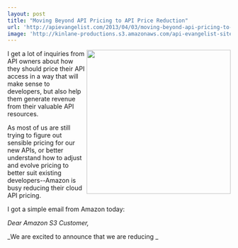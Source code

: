```yaml
---
layout: post
title: "Moving Beyond API Pricing to API Price Reduction"
url: 'http://apievangelist.com/2013/04/03/moving-beyond-api-pricing-to-api-price-reduction/'
image: 'http://kinlane-productions.s3.amazonaws.com/api-evangelist-site/blog/aws-pricing.png'
---
```


<img class="c1" src="https://s3.amazonaws.com/kinlane-productions/amazon/aws-pricing.png" alt="" width="325" align="right" />

I get a lot of inquiries from API owners about how they should price their API access in a way that will make sense to developers, but also help them generate revenue from their valuable API resources.

As most of us are still trying to figure out sensible pricing for our new APIs, or better understand how to adjust and evolve pricing to better suit existing developers--Amazon is busy reducing their cloud API pricing.  

I got a simple email from Amazon today:

_Dear Amazon S3 Customer,_

_We are excited to announce that we are reducing _